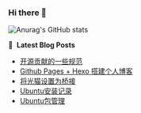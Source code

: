 ### Hi there 👋
![Anurag's GitHub stats](https://github-readme-stats.vercel.app/api?username=SS-Yuki)

📕 &nbsp;**Latest Blog Posts**
<!-- BLOG-POST-LIST:START -->
- [开源贡献的一些规范](https://ss-yuki.github.io/2024/09/Open-Source/)
- [Github Pages + Hexo 搭建个人博客](https://ss-yuki.github.io/2024/08/build-blog-by-Hexo/)
- [将光猫设置为桥接](https://ss-yuki.github.io/2024/08/Modem-and-Router/)
- [Ubuntu安装记录](https://ss-yuki.github.io/2024/08/install-Ubuntu/)
- [Ubuntu包管理](https://ss-yuki.github.io/2024/08/package-management/)
<!-- BLOG-POST-LIST:END -->

<!--
**SS-Yuki/SS-Yuki** is a ✨ _special_ ✨ repository because its `README.md` (this file) appears on your GitHub profile.

Here are some ideas to get you started:

- 🔭 I’m currently working on ...
- 🌱 I’m currently learning ...
- 👯 I’m looking to collaborate on ...
- 🤔 I’m looking for help with ...
- 💬 Ask me about ...
- 📫 How to reach me: ...
- 😄 Pronouns: ...
- ⚡ Fun fact: ...
-->

<!--
<h3 align="left">Connect with me:</h3>
<p align="left">
<a href="your link" target="blank"><img align="center" src="https://cdn.jsdelivr.net/npm/simple-icons@3.0.1/icons/twitter.svg" alt="" height="30" width="40" /></a>
<a href="your link" target="blank"><img align="center" src="https://cdn.jsdelivr.net/npm/simple-icons@3.0.1/icons/linkedin.svg" alt="" height="30" width="40" /></a>
<a href="your link" target="blank"><img align="center" src="https://cdn.jsdelivr.net/npm/simple-icons@3.0.1/icons/instagram.svg" alt="" height="30" width="40" /></a>
<a href="your link" target="blank"><img align="center" src="https://cdn.jsdelivr.net/npm/simple-icons@3.0.1/icons/youtube.svg" alt="" height="30" width="40" /></a>
</p>
-->

<!--
[![trophy](https://github-profile-trophy.vercel.app/?username=SS-Yuki)](https://github.com/ryo-ma/github-profile-trophy)

[![Anurag's GitHub stats](https://github-readme-stats.vercel.app/api?username=SS-Yuki)](https://github.com/anuraghazra/github-readme-stats)
-->
